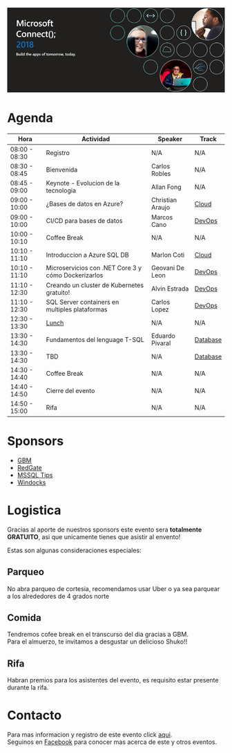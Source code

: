 ![Header](images/header.jpg)

# Agenda


Hora | Actividad | Speaker | Track
--- | --- | ---  | --- 
08:00 - 08:30 | Registro | N/A | N/A 
08:30 - 08:45 | Bienvenida | Carlos Robles | N/A 
08:45 - 09:00 | Keynote - Evolucion de la tecnologia | Allan Fong | N/A 
09:00 - 10:00 | ¿Bases de datos en Azure? | Christian Araujo | [Cloud]()
09:00 - 10:00 | CI/CD para bases de datos | Marcos Cano | [DevOps]()
10:00 - 10:10 | Coffee Break | N/A | N/A 
10:10 - 11:10 | Introduccion a Azure SQL DB | Marlon Coti | [Cloud]()
10:10 - 11:10 | Microservicios con .NET Core 3 y cómo Dockerizarlos | Geovani De Leon | [DevOps]()
11:10 - 12:30 | Creando un cluster de Kubernetes gratuito! | Alvin Estrada | [DevOps]()
11:10 - 12:30 | SQL Server containers en multiples plataformas | Carlos Lopez | [DevOps]()
12:30 - 13:30 | [Lunch](#Comida) | N/A | N/A
13:30 - 14:30 | Fundamentos del lenguage T-SQL | Eduardo Pivaral | [Database]()
13:30 - 14:30 | TBD | N/A | [Database]()
14:30 - 14:40 | Coffee Break | N/A | N/A
14:40 - 14:50 | Cierre del evento | N/A | N/A
14:50 - 15:00 | Rifa | N/A | N/A

# Sponsors

* [GBM]()
* [RedGate]()
* [MSSQL Tips]()
* [Windocks]()

# Logistica

Gracias al aporte de nuestros sponsors este evento sera **totalmente GRATUITO**, asi que unicamente tienes que asistir al envento!

Estas son algunas consideraciones especiales:

## Parqueo
No abra parqueo de cortesia, recomendamos usar Uber o ya sea parquear a los alrededores de 4 grados norte

## Comida
Tendremos cofee break en el transcurso del dia gracias a GBM.  
Para el almuerzo, te invitamos a desgustar un delicioso Shuko!!

## Rifa
Habran premios para los asistentes del evento, es requisito estar presente durante la rifa.

# Contacto
Para mas informacion y registro de este evento click [aqui](https://www.eventbrite.ca/e/modern-migration-tour-2019-guatemala-tickets-61944098466).  
Seguinos en [Facebook](https://www.facebook.com/groups/gtssug/) para conocer mas acerca de este y otros eventos.
